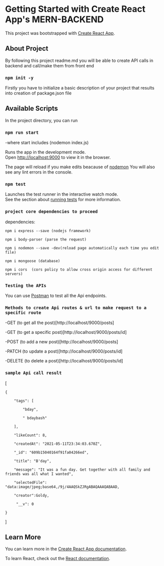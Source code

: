 # Getting Started with Create React App's MERN-BACKEND

This project was bootstrapped with [Create React App](https://github.com/facebook/create-react-app).

## About Project

By following this project readme.md you will be able to create API calls in backend and call/make them from front end


### `npm init -y`
Firstly you have to initialize a basic description of your project that results into creation of package.json file

## Available Scripts

In the project directory, you can run

### `npm run start`

-where start includes (nodemon index.js)

Runs the app in the development mode.\
Open [http://localhost:9000](http://localhost:9000) to view it in the browser.

The page will reload if you make edits beacause of [nodemon](https://www.npmjs.com/package/nodemon)
You will also see any lint errors in the console.

### `npm test`

Launches the test runner in the interactive watch mode.\
See the section about [running tests](https://facebook.github.io/create-react-app/docs/running-tests) for more information.

### `project core dependencies to proceed`
dependencies: 
    
    npm i express --save (nodejs framework)
    
    npm i body-parser (parse the request)
    
    npm i nodemon --save -dev(reload page automatically each time you edit file)
    
    npm i mongoose (database)
    
    npm i cors  (cors policy to allow cross origin access for different servers)
    
### `Testing the APIs`
 
You can use [Postman](https://www.postman.com/) to test all the Api endpoints.
 
### `Methods to create Api routes & url to make request to a specific route`

-GET (to get all the post)[http://localhost/9000/posts]


-GET (to get a specific post)[http://localhost/9000/posts/id]


-POST (to add a new post)[http://localhost/9000/posts]


-PATCH (to update a post)[http://localhost/9000/posts/id]


-DELETE (to delete a post)[http://localhost/9000/posts/id]


### `sample Api call result`
[

    {
    
        "tags": [
        
            "bday",
            
            " bdaybash"
            
        ],
        
        "likeCount": 8,
        
        "createdAt": "2021-05-11T23:34:03.670Z",
        
        "_id": "609b15040164f91fa04266ed",
        
        "title": "B'day",
        
        "message": "It was a fun day. Get together with all family and friends was all what I wanted",
        
        "selectedFile": "data:image/jpeg;base64,/9j/4AAQSkZJRgABAQAAAQABAAD,
        
        "creator":Goldy,
        
         "__v": 0
         
    }
    
]
  

## Learn More

You can learn more in the [Create React App documentation](https://facebook.github.io/create-react-app/docs/getting-started).

To learn React, check out the [React documentation](https://reactjs.org/).
